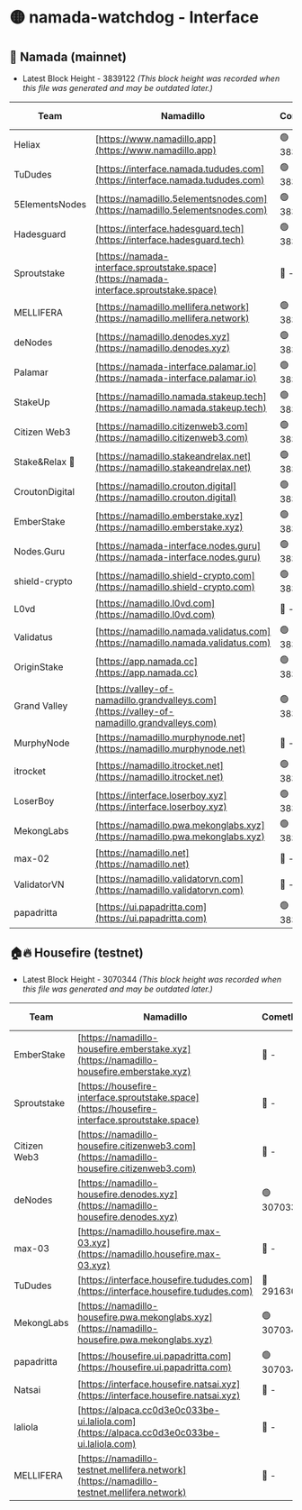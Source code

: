 # 🟡 namada-watchdog - Interface

## 🚀 Namada (mainnet)
- Latest Block Height - 3839122 *(This block height was recorded when this file was generated and may be outdated later.)*

| Team | Namadillo | CometBFT | Indexer | MASP Indexer |
|-|-|-|-|-|
| Heliax | [https://www.namadillo.app](https://www.namadillo.app) | 🟢 3839101 | 🟢 3839101 | 🔴 3838515 |
| TuDudes | [https://interface.namada.tududes.com](https://interface.namada.tududes.com) | 🟢 3839101 | 🟢 3839101 | 🔴 3838515 |
| 5ElementsNodes | [https://namadillo.5elementsnodes.com](https://namadillo.5elementsnodes.com) | 🟢 3839101 | 🟢 3839101 | 🔴 3838515 |
| Hadesguard | [https://interface.hadesguard.tech](https://interface.hadesguard.tech) | 🟢 3839102 | 🟢 3839102 | 🔴 3838515 |
| Sproutstake | [https://namada-interface.sproutstake.space](https://namada-interface.sproutstake.space) | 🔴 - | 🔴 3738134 | 🔴 - |
| MELLIFERA | [https://namadillo.mellifera.network](https://namadillo.mellifera.network) | 🟢 3839106 | 🟢 3839106 | 🔴 3765769 |
| deNodes | [https://namadillo.denodes.xyz](https://namadillo.denodes.xyz) | 🟢 3839106 | 🟢 3839106 | 🔴 3838515 |
| Palamar | [https://namada-interface.palamar.io](https://namada-interface.palamar.io) | 🟢 3839107 | 🟢 3839107 | 🔴 3838515 |
| StakeUp | [https://namadillo.namada.stakeup.tech](https://namadillo.namada.stakeup.tech) | 🟢 3839108 | 🟢 3839107 | 🔴 3838515 |
| Citizen Web3 | [https://namadillo.citizenweb3.com](https://namadillo.citizenweb3.com) | 🟢 3839108 | 🟢 3839108 | 🔴 3765769 |
| Stake&Relax 🦥 | [https://namadillo.stakeandrelax.net](https://namadillo.stakeandrelax.net) | 🟢 3839109 | 🟢 3839109 | 🔴 3765769 |
| CroutonDigital | [https://namadillo.crouton.digital](https://namadillo.crouton.digital) | 🟢 3839109 | 🟢 3839109 | 🟢 3839109 |
| EmberStake | [https://namadillo.emberstake.xyz](https://namadillo.emberstake.xyz) | 🟢 3839110 | 🟢 3839110 | 🔴 3838515 |
| Nodes.Guru | [https://namada-interface.nodes.guru](https://namada-interface.nodes.guru) | 🟢 3839110 | 🟢 3839110 | 🔴 3838515 |
| shield-crypto | [https://namadillo.shield-crypto.com](https://namadillo.shield-crypto.com) | 🟢 3839111 | 🟢 3839111 | 🔴 3838515 |
| L0vd | [https://namadillo.l0vd.com](https://namadillo.l0vd.com) | 🔴 - | 🔴 - | 🔴 - |
| Validatus | [https://namadillo.namada.validatus.com](https://namadillo.namada.validatus.com) | 🟢 3839113 | 🟢 3839113 | 🔴 3819812 |
| OriginStake | [https://app.namada.cc](https://app.namada.cc) | 🟢 3839114 | 🟢 3839114 | 🔴 3838515 |
| Grand Valley | [https://valley-of-namadillo.grandvalleys.com](https://valley-of-namadillo.grandvalleys.com) | 🟢 3839114 | 🟢 3839114 | 🔴 3838515 |
| MurphyNode | [https://namadillo.murphynode.net](https://namadillo.murphynode.net) | 🔴 - | 🔴 - | 🔴 - |
| itrocket | [https://namadillo.itrocket.net](https://namadillo.itrocket.net) | 🟢 3839117 | 🟢 3839117 | 🔴 3838515 |
| LoserBoy | [https://interface.loserboy.xyz](https://interface.loserboy.xyz) | 🟢 3839118 | 🟢 3839118 | 🔴 3838515 |
| MekongLabs | [https://namadillo.pwa.mekonglabs.xyz](https://namadillo.pwa.mekonglabs.xyz) | 🟢 3839118 | 🟢 3839118 | 🔴 3838515 |
| max-02 | [https://namadillo.net](https://namadillo.net) | 🔴 - | 🔴 - | 🔴 - |
| ValidatorVN | [https://namadillo.validatorvn.com](https://namadillo.validatorvn.com) | 🔴 - | 🔴 - | 🔴 - |
| papadritta | [https://ui.papadritta.com](https://ui.papadritta.com) | 🟢 3839122 | 🟢 3839122 | 🟢 3839122 |

## 🏠🔥 Housefire (testnet)
- Latest Block Height - 3070344 *(This block height was recorded when this file was generated and may be outdated later.)*

| Team | Namadillo | CometBFT | Indexer | MASP Indexer |
|-|-|-|-|-|
| EmberStake | [https://namadillo-housefire.emberstake.xyz](https://namadillo-housefire.emberstake.xyz) | 🔴 - | 🔴 - | 🔴 - |
| Sproutstake | [https://housefire-interface.sproutstake.space](https://housefire-interface.sproutstake.space) | 🔴 - | 🔴 - | 🔴 - |
| Citizen Web3 | [https://namadillo-housefire.citizenweb3.com](https://namadillo-housefire.citizenweb3.com) | 🔴 - | 🔴 - | 🔴 - |
| deNodes | [https://namadillo-housefire.denodes.xyz](https://namadillo-housefire.denodes.xyz) | 🟢 3070334 | 🟢 3070334 | 🔴 3065388 |
| max-03 | [https://namadillo.housefire.max-03.xyz](https://namadillo.housefire.max-03.xyz) | 🔴 - | 🔴 - | 🔴 - |
| TuDudes | [https://interface.housefire.tududes.com](https://interface.housefire.tududes.com) | 🔴 2916306 | 🔴 2916306 | 🔴 2916306 |
| MekongLabs | [https://namadillo-housefire.pwa.mekonglabs.xyz](https://namadillo-housefire.pwa.mekonglabs.xyz) | 🟢 3070343 | 🟢 3070343 | 🔴 3065388 |
| papadritta | [https://housefire.ui.papadritta.com](https://housefire.ui.papadritta.com) | 🟢 3070344 | 🟢 3070344 | 🟢 3070343 |
| Natsai | [https://interface.housefire.natsai.xyz](https://interface.housefire.natsai.xyz) | 🔴 - | 🔴 - | 🔴 - |
| laliola | [https://alpaca.cc0d3e0c033be-ui.laliola.com](https://alpaca.cc0d3e0c033be-ui.laliola.com) | 🔴 - | 🔴 - | 🔴 - |
| MELLIFERA | [https://namadillo-testnet.mellifera.network](https://namadillo-testnet.mellifera.network) | 🔴 - | 🔴 2778001 | 🔴 2607259 |

